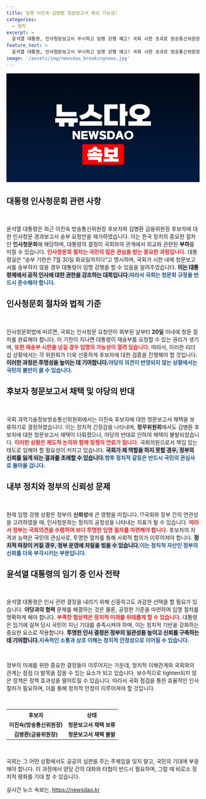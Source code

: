 ```yaml
---
title: 임명 이진숙·김병환 청문보고서 패싱 가능성!
categories:
  - 정치
excerpt: >
  윤석열 대통령, 인사청문보고서 무시하고 임명 강행 예고! 국회 시한 초과로 방송통신위원장과 금융위원장 후보자 모두 임명될까? 긴박한 상황 속 그 결과가 주목된다!
feature_text: >
  윤석열 대통령, 인사청문보고서 무시하고 임명 강행 예고! 국회 시한 초과로 방송통신위원장과 금융위원장 후보자 모두 임명될까? 긴박한 상황 속 그 결과가 주목된다!
image: '/assets/img/newsdao_breakingnews.jpg'
---
```


<p><img src="/assets/img/newsdao_breakingnews.jpg" alt="firstkoreanews 속보" /></p>

<h2 data-ke-size="size26">대통령 인사청문회 관련 사항</h2>

<p data-ke-size="size16">&nbsp;</p>

<p>윤석열 대통령은 최근 이진숙 방송통신위원장 후보자와 김병환 금융위원장 후보자에 대한 인사청문 경과보고서 송부 요청안을 재가하였습니다. 이는 한국 정치의 중요한 절차인 <b>인사청문회</b>에 해당하며, 대통령의 결정이 국회와의 관계에서 외교와 관련된 <b>부하</b>를 미칠 수 있습니다. <b><span style="color: #ee2323;">인사청문회 절차는 국민의 많은 관심을 받는 중요한 과정입니다.</span></b> 대통령실은 “송부 기한은 7월 30일 화요일까지다”고 명시하며, 국회가 시한 내에 청문보고서를 송부하지 않을 경우 대통령이 임명 강행을 할 수 있음을 알려주었습니다. <b><span style="background-color: #21538527;">이는 대통령제에서 공직 인사에 대한 권한을 강조하는 대목입니다.</span></b><b><span style="color: #1a5490;">따라서 국회는 청문회 규정을 반드시 준수해야 합니다.</span></b></p>

<h2 data-ke-size="size26">인사청문회 절차와 법적 기준</h2>

<p data-ke-size="size16">&nbsp;</p>

<p>인사청문회법에 따르면, 국회는 인사청문 요청안이 회부된 날부터 <b>20일</b> 이내에 청문 절차를 완료해야 합니다. 이 기한이 지나면 대통령이 재송부를 요청할 수 있는 권리가 생기며, <b><span style="color: #ee2323;">또한 재송부 시한을 넘길 경우 임명의 가능성이 열려 있습니다.</span></b> 따라서, 이러한 리더십 상황에서는 각 위원회가 더욱 신중하게 후보자에 대한 검증을 진행해야 할 것입니다. <b><span style="background-color: #21538527;">이러한 과정은 투명성을 높이는 데 기여합니다.</span></b><b><span style="color: #1a5490;">야당의 의견이 반영되지 않는 상황에서는 국민의 불만이 클 수 있습니다.</span></b></p>

<h2 data-ke-size="size26">후보자 청문보고서 채택 및 야당의 반대</h2>

<p data-ke-size="size16">&nbsp;</p>

<p>국회 과학기술정보방송통신위원회에서는 이진숙 후보자에 대한 청문보고서 채택을 보류하기로 결정하였습니다. 이는 정치적 긴장감을 나타내며, <b>정무위원회</b>에서도 김병환 후보자에 대한 청문보고서 채택이 다뤄졌으나, 야당의 반대로 인하여 채택이 불발되었습니다. <b><span style="color: #ee2323;">이러한 상황은 제도적 논의와 함께 정쟁의 연료가 됩니다.</span></b> 국회의원으로서 책임 있는 태도로 임해야 할 필요성이 커지고 있습니다. <b><span style="background-color: #21538527;">국회가 제 역할을 하지 못할 경우, 정부의 신뢰를 잃게 되는 결과를 초래할 수 있습니다.</span></b><b><span style="color: #1a5490;">향후 정치적 갈등은 반드시 국민의 관심사로 돌아올 겁니다.</span></b></p>

<h2 data-ke-size="size26">내부 정치와 정부의 신뢰성 문제</h2>

<p data-ke-size="size16">&nbsp;</p>

<p>현재 임명 강행 상황은 정부의 <b>신뢰성</b>에 큰 영향을 미칩니다. !?국회와 정부 간의 연관성을 고려하였을 때, 인사청문회는 정치의 공정성을 나타내는 지표가 될 수 있습니다. <b><span style="color: #ee2323;">따라서 정부는 국회의견을 수렴하여 보다 투명한 임명 절차를 마련해야 합니다.</span></b> 후보자의 자격과 능력은 국민의 관심사로, 투명한 절차를 통해 사회적 합의가 이루어져야 합니다. <b><span style="background-color: #21538527;">정치적 파장이 커질 경우, 정부 운영에 차질을 빚을 수 있습니다.</span></b><b><span style="color: #1a5490;">이는 정치적 자산인 정부의 신뢰를 더욱 부각시키는 부분입니다.</span></b></p>

<h2 data-ke-size="size26">윤석열 대통령의 임기 중 인사 전략</h2>

<p data-ke-size="size16">&nbsp;</p>

<p>윤석열 대통령은 인사 관련 결정을 내리기 위해 신중하고도 과감한 선택을 할 필요가 있습니다. <b>야당과의 협력</b> 문제를 해결하는 것은 물론, 공정한 기준을 마련하여 임명 절차를 명확하게 해야 합니다. <b><span style="color: #ee2323;">부족한 협상력은 정치적 미래를 위태롭게 할 수 있습니다.</span></b> 대통령은 임기에 걸쳐 당시 국민이 지닌 기대를 충족시켜야 하며, 이는 정치적 기반을 강화하는 중요한 요소로 작용합니다. <b><span style="background-color: #21538527;">투명한 인사 결정은 정부의 일관성을 높이고 신뢰를 구축하는 데 기여합니다.</span></b><b><span style="color: #1a5490;">지속적인 소통과 상호 이해는 정치적 안정성으로 이어질 수 있습니다.</span></b></p>

<p data-ke-size="size16">&nbsp;</p>

<p>정부의 미래를 위한 중요한 결정들이 이루어지는 가운데, 정치적 이해관계와 국회와의 관계는 점점 더 발목을 잡을 수 있는 요소가 되고 있습니다. 보수적으로 tighten되지 않은 정책은 정책 효과성을 떨어트릴 수 있습니다. 따라서 국회 점검을 통한 효율적인 인사 절차가 필요하며, 이를 통해 정치적 안정이 이루어져야 할 것입니다. </p>

<p data-ke-size="size16">&nbsp;</p>

<table style="width: 100%;"><tr><th><b>후보자</b></th><th><b>상태</b></th></tr><tr><td style="text-align: center; height: 17px;"><b>이진숙(방송통신위원장)</b></td><td style="text-align: center; height: 17px;"><b>청문보고서 채택 보류</b></td></tr><tr><td style="text-align: center; height: 17px;"><b>김병환(금융위원장)</b></td><td style="text-align: center; height: 17px;"><b>청문보고서 채택 불발</b></td></tr></table>

<p data-ke-size="size16">&nbsp;</p>

<p>국회는 그 어떤 상황에서도 공공의 심판을 주는 주체임을 잊지 말고, 국민의 기대에 부응해야 합니다. 이 과정에서 양당 간의 대화와 타협이 반드시 필요하며, 그럴 때 비로소 정치적 평화를 기대 할 수 있습니다.</p>
실시간 뉴스 속보는, <a href="https://newsdao.kr" rel="dofollow">https://newsdao.kr</a>


